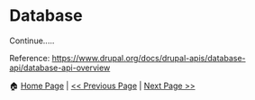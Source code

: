 # Database #

Continue.....

Reference: https://www.drupal.org/docs/drupal-apis/database-api/database-api-overview

:house: [Home Page](README.md) | [<< Previous Page](plugins.md) | [Next Page >>](phpunit.md)
